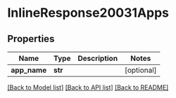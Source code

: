 # InlineResponse20031Apps

## Properties
Name | Type | Description | Notes
------------ | ------------- | ------------- | -------------
**app_name** | **str** |  | [optional] 

[[Back to Model list]](../README.md#documentation-for-models) [[Back to API list]](../README.md#documentation-for-api-endpoints) [[Back to README]](../README.md)

